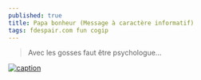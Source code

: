 ```yaml
---
published: true
title: Papa bonheur (Message à caractère informatif)
tags: fdespair.com fun cogip
---
```

> Avec les gosses faut être psychologue...

[![caption](https://img.youtube.com/vi/6kc3EG8R8Uo/0.jpg)](https://www.youtube.com/watch?v=6kc3EG8R8Uo)
